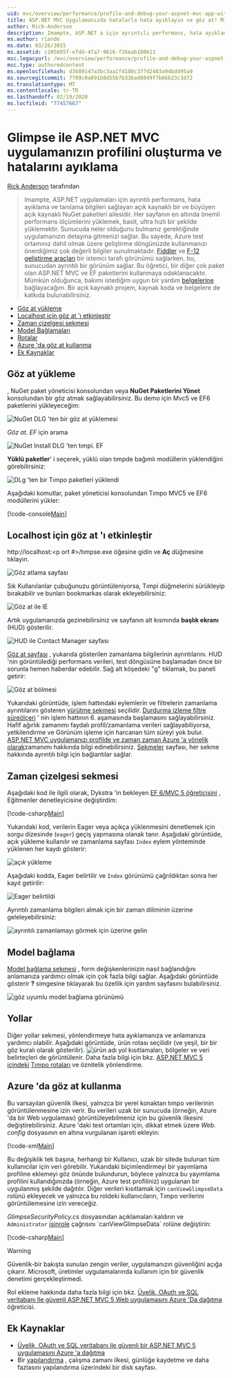 ```yaml
---
uid: mvc/overview/performance/profile-and-debug-your-aspnet-mvc-app-with-glimpse
title: ASP.NET MVC Uygulamanızda hatalarla hata ayıklayın ve göz at! Microsoft Docs
author: Rick-Anderson
description: Imampte, ASP.NET a için ayrıntılı performans, hata ayıklama ve tanılama bilgileri sağlayan açık kaynaklı ve büyüyen açık kaynaklı NuGet paketleri ailesidir.
ms.author: riande
ms.date: 03/26/2015
ms.assetid: c205805f-efdd-4fa7-9616-f26eab180611
msc.legacyurl: /mvc/overview/performance/profile-and-debug-your-aspnet-mvc-app-with-glimpse
msc.type: authoredcontent
ms.openlocfilehash: d3689147a3bc3aa1f4180c377d2483a94bdd95a9
ms.sourcegitcommit: 7709c0a091b8d55b7b33bad8849f7b66b23c3d72
ms.translationtype: MT
ms.contentlocale: tr-TR
ms.lasthandoff: 02/19/2020
ms.locfileid: "77457667"
---
```

# <a name="profile-and-debug-your-aspnet-mvc-app-with-glimpse"></a>Glimpse ile ASP.NET MVC uygulamanızın profilini oluşturma ve hatalarını ayıklama

[Rick Anderson](https://twitter.com/RickAndMSFT) tarafından

> Imampte, ASP.NET uygulamaları için ayrıntılı performans, hata ayıklama ve tanılama bilgileri sağlayan açık kaynaklı bir ve büyüyen açık kaynaklı NuGet paketleri ailesidir. Her sayfanın en altında önemli performans ölçümlerini yüklemek, basit, ultra hızlı bir şekilde yüklemektir. Sunucuda neler olduğunu bulmanız gerektiğinde uygulamanızın detayına gitmenizi sağlar. Bu sayede, Azure test ortamınız dahil olmak üzere geliştirme döngünüzde kullanmanızı önerdiğimiz çok değerli bilgiler sunulmaktadır. [Fiddler](http://www.telerik.com/fiddler) ve [F-12 geliştirme araçları](https://msdn.microsoft.com/library/ie/gg589512(v=vs.85).aspx) bir istemci tarafı görünümü sağlarken, bu, sunucudan ayrıntılı bir görünüm sağlar. Bu öğretici, bir diğer çok paket olan ASP.NET MVC ve EF paketlerini kullanmaya odaklanacaktır. Mümkün olduğunca, bakımı istediğim uygun bir yardım [belgelerine](http://getglimpse.com/Docs/) bağlayacağım. Bir açık kaynaklı projem, kaynak koda ve belgelere de katkıda bulunabilirsiniz.

- [Göz at yükleme](#ig)
- [Localhost için göz at 'ı etkinleştir](#eg)
- [Zaman çizelgesi sekmesi](#Time)
- [Model Bağlamaları](#mb)
- [Rotalar](#route)
- [Azure 'da göz at kullanma](#da)
- [Ek Kaynaklar](#addRes)

<a id="ig"></a>
## <a name="installing-glimpse"></a>Göz at yükleme

, NuGet paket yöneticisi konsolundan veya **NuGet Paketlerini Yönet** konsolundan bir göz atmak sağlayabilirsiniz. Bu demo için Mvc5 ve EF6 paketlerini yükleyeceğim:

![NuGet DLG 'ten bir göz at yüklemesi](profile-and-debug-your-aspnet-mvc-app-with-glimpse/_static/image1.png)

*Göz at. EF* için arama

![NuGet Install DLG 'ten tımpi. EF](profile-and-debug-your-aspnet-mvc-app-with-glimpse/_static/image2.png)

**Yüklü paketler**' i seçerek, yüklü olan tımpde bağımlı modüllerin yüklendiğini görebilirsiniz:

![DLg 'ten bir Tımpo paketleri yüklendi](profile-and-debug-your-aspnet-mvc-app-with-glimpse/_static/image3.png)

Aşağıdaki komutlar, paket yöneticisi konsolundan Tımpo MVC5 ve EF6 modüllerini yükler:

[!code-console[Main](profile-and-debug-your-aspnet-mvc-app-with-glimpse/samples/sample1.cmd)]

<a id="eg"></a>
## <a name="enable-glimpse-for-localhost"></a>Localhost için göz at 'ı etkinleştir

http://localhost:&lt;p ort #&gt;/tımpse.exe öğesine gidin ve <strong>Aç</strong> düğmesine tıklayın.

![Göz atlama sayfası](profile-and-debug-your-aspnet-mvc-app-with-glimpse/_static/image4.png)

Sık Kullanılanlar çubuğunuzu görüntüleniyorsa, Tımpi düğmelerini sürükleyip bırakabilir ve bunları bookmarkas olarak ekleyebilirsiniz:

![Göz at ile IE](profile-and-debug-your-aspnet-mvc-app-with-glimpse/_static/image5.png)

Artık uygulamanızda gezinebilirsiniz ve sayfanın alt kısmında **başlık ekranı** (HUD) gösterilir.

![HUD ile Contact Manager sayfası](profile-and-debug-your-aspnet-mvc-app-with-glimpse/_static/image6.png)

[Göz at sayfası](http://getglimpse.com/Docs/Heads-up-Display) , yukarıda gösterilen zamanlama bilgilerinin ayrıntılarını. HUD 'nin görüntülediği performans verileri, test döngüsüne başlamadan önce bir sorunla hemen haberdar edebilir. Sağ alt köşedeki &quot;g&quot; tıklamak, bu paneli getirir:

![Göz at bölmesi](profile-and-debug-your-aspnet-mvc-app-with-glimpse/_static/image7.png)

Yukarıdaki görüntüde, işlem hattındaki eylemlerin ve filtrelerin zamanlama ayrıntılarını gösteren [yürütme sekmesi](http://getglimpse.com/Docs/Execution-Tab) seçilidir. [Durdurma izleme filtre süreölçeri](http://www.nuget.org/packages/StopWatch/) ' nin işlem hattının 6. aşamasında başlamasını sağlayabilirsiniz. Hafif ağırlık zamanımı faydalı profil/zamanlama verileri sağlayabiliyorsa, yetkilendirme ve Görünüm işleme için harcanan tüm süreyi yok bulur. [ASP.NET MVC uygulamanızı profilde ve zaman zaman Azure 'a yönelik olarak](https://blogs.msdn.com/b/webdev/archive/2014/07/29/profile-and-time-your-asp-net-mvc-app-all-the-way-to-azure.aspx)zamanımı hakkında bilgi edinebilirsiniz. [Sekmeler](http://getglimpse.com/Docs/Tabs) sayfası, her sekme hakkında ayrıntılı bilgi için bağlantılar sağlar.

<a id="Time"></a>
## <a name="the-timeline-tab"></a>Zaman çizelgesi sekmesi

Aşağıdaki kod ile ilgili olarak, Dykstra 'in bekleyen [EF 6/MVC 5 öğreticisini](../getting-started/getting-started-with-ef-using-mvc/creating-an-entity-framework-data-model-for-an-asp-net-mvc-application.md) , Eğitmenler denetleyicisine değiştirdim:

[!code-csharp[Main](profile-and-debug-your-aspnet-mvc-app-with-glimpse/samples/sample2.cs?highlight=1,20-31)]

Yukarıdaki kod, verilerin Eager veya açıkça yüklenmesini denetlemek için sorgu dizesinde (`eager`) geçiş yapmasına olanak tanır. Aşağıdaki görüntüde, açık yükleme kullanılır ve zamanlama sayfası `Index` eylem yönteminde yüklenen her kaydı gösterir:

![açık yükleme](profile-and-debug-your-aspnet-mvc-app-with-glimpse/_static/image8.png)

Aşağıdaki kodda, Eager belirtilir ve `Index` görünümü çağrıldıktan sonra her kayıt getirilir:

![Eager belirtildi](profile-and-debug-your-aspnet-mvc-app-with-glimpse/_static/image9.png)

Ayrıntılı zamanlama bilgileri almak için bir zaman diliminin üzerine geleleyebilirsiniz:

![ayrıntılı zamanlamayı görmek için üzerine gelin](profile-and-debug-your-aspnet-mvc-app-with-glimpse/_static/image10.png)

<a id="mb"></a>
## <a name="model-binding"></a>Model bağlama

[Model bağlama sekmesi](http://getglimpse.com/Docs/Model-Binding-Tab) , form değişkenlerinizin nasıl bağlandığını anlamanıza yardımcı olmak için çok fazla bilgi sağlar. Aşağıdaki görüntüde gösterir **?** simgesine tıklayarak bu özellik için yardım sayfasını bulabilirsiniz.

![göz uyumlu model bağlama görünümü](profile-and-debug-your-aspnet-mvc-app-with-glimpse/_static/image11.png)

<a id="route"></a>
## <a name="routes"></a>Yollar

 Diğer yollar sekmesi, yönlendirmeye hata ayıklamanıza ve anlamanıza yardımcı olabilir. Aşağıdaki görüntüde, ürün rotası seçilidir (ve yeşil, bir bir göz kuralı olarak gösterilir). ![ürün adı](profile-and-debug-your-aspnet-mvc-app-with-glimpse/_static/image12.png) yol kısıtlamaları, bölgeler ve veri belirteçleri de görüntülenir. Daha fazla bilgi için bkz. [ASP.NET MVC 5 içindeki](https://blogs.msdn.com/b/webdev/archive/2013/10/17/attribute-routing-in-asp-net-mvc-5.aspx) [Tımpo rotaları](http://getglimpse.com/Docs/Routes-Tab) ve öznitelik yönlendirme. 

<a id="da"></a>
## <a name="using-glimpse-on-azure"></a>Azure 'da göz at kullanma

Bu varsayılan güvenlik ilkesi, yalnızca bir yerel konaktan tımpo verilerinin görüntülenmesine izin verir. Bu verileri uzak bir sunucuda (örneğin, Azure 'da bir Web uygulaması) görüntüleyebilmeniz için bu güvenlik ilkesini değiştirebilirsiniz. Azure 'daki test ortamları için, dikkat etmek üzere *Web. config* dosyasının en altına vurgulanan işareti ekleyin:

[!code-xml[Main](profile-and-debug-your-aspnet-mvc-app-with-glimpse/samples/sample3.xml?highlight=2-6)]

Bu değişiklik tek başına, herhangi bir Kullanıcı, uzak bir sitede bulunan tüm kullanıcılar için veri görebilir. Yukarıdaki biçimlendirmeyi bir yayımlama profiline eklemeyi göz önünde bulundurun, böylece yalnızca bu yayımlama profilini kullandığınızda (örneğin, Azure test profiliniz) uygulanan bir uygulanmış şekilde dağıtılır. Diğer verileri kısıtlamak için `canViewGlimpseData` rolünü ekleyecek ve yalnızca bu roldeki kullanıcıların, Tımpo verilerini görüntülemesine izin vereceğiz.

*GlimpseSecurityPolicy.cs* dosyasından açıklamaları kaldırın ve `Administrator` [isinrole](https://msdn.microsoft.com/library/system.security.principal.iprincipal.isinrole(v=vs.110).aspx) çağrısını `canViewGlimpseData` rolüne değiştirin:

[!code-csharp[Main](profile-and-debug-your-aspnet-mvc-app-with-glimpse/samples/sample4.cs?highlight=6)]

> [!WARNING]
> Güvenlik-bir bakışta sunulan zengin veriler, uygulamanızın güvenliğini açığa çıkarır. Microsoft, üretimler uygulamalarında kullanım için bir güvenlik denetimi gerçekleştirmedi.

Rol ekleme hakkında daha fazla bilgi için bkz. [Üyelik, OAuth ve SQL veritabanı Ile güvenli ASP.NET MVC 5 Web uygulamasını Azure 'Da dağıtma](https://azure.microsoft.com/documentation/articles/web-sites-dotnet-deploy-aspnet-mvc-app-membership-oauth-sql-database/) öğreticisi.

<a id="addRes"></a>
## <a name="additional-resources"></a>Ek Kaynaklar

- [Üyelik, OAuth ve SQL veritabanı ile güvenli bir ASP.NET MVC 5 uygulamasını Azure 'a dağıtma](https://azure.microsoft.com/documentation/articles/web-sites-dotnet-deploy-aspnet-mvc-app-membership-oauth-sql-database/)
- Bir [yapılandırma](http://getglimpse.com/Docs/Configuration) , çalışma zamanı ilkesi, günlüğe kaydetme ve daha fazlasını yapılandırma üzerindeki bir disk sayfası.
